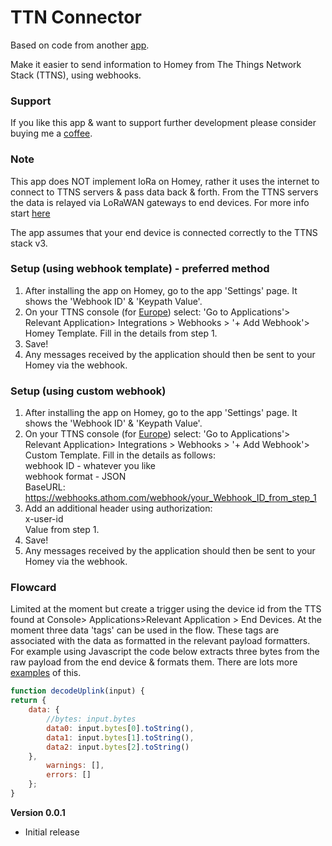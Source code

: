# TTN Connector

Based on code from another [app](https://github.com/jordenc/webhook.manager).  

Make it easier to send information to Homey from The Things Network Stack (TTNS), using webhooks.

### Support
If you like this app & want to support further development please consider buying me a [coffee](https://www.buymeacoffee.com/oohehir).

### Note
This app does NOT implement loRa on Homey, rather it uses the internet to connect to TTNS servers & pass data back & forth. From the TTNS servers the data is relayed via LoRaWAN gateways to end devices. For more info start [here](https://www.thethingsindustries.com/docs/getting-started/quick-start/)   

The app assumes that your end device is connected correctly to the TTNS stack v3.

### Setup (using webhook template) - preferred method
1. After installing the app on Homey, go to the app 'Settings' page. It shows the 'Webhook ID' & 'Keypath Value'.
2. On your TTNS console (for [Europe](https://eu1.cloud.thethings.network/console/)) select: 'Go to Applications'> Relevant Application> Integrations > Webhooks > '+ Add Webhook'> Homey Template. Fill in the details from step 1.
3. Save!
4. Any messages received by the application should then be sent to your Homey via the webhook.


### Setup (using custom webhook) 
1. After installing the app on Homey, go to the app 'Settings' page. It shows the 'Webhook ID' & 'Keypath Value'.
2. On your TTNS console (for [Europe](https://eu1.cloud.thethings.network/console/)) select: 'Go to Applications'> Relevant Application> Integrations > Webhooks > '+ Add Webhook'> Custom Template. Fill in the details as follows:  
    webhook ID - whatever you like  
    webhook format - JSON   
    BaseURL: https://webhooks.athom.com/webhook/your_Webhook_ID_from_step_1   
3. Add an additional header using authorization:  
    x-user-id  
    Value from step 1.   
4. Save!
4. Any messages received by the application should then be sent to your Homey via the webhook.

### Flowcard

Limited at the moment but create a trigger using the device id from the TTS found at Console> Applications>Relevant Application > End Devices. At the moment three data 'tags' can be used in the flow. These tags are associated with the data as formatted in the relevant payload formatters. For example using Javascript the code below extracts three bytes from the raw payload from the end device & formats them. There are lots more [examples](https://www.thethingsindustries.com/docs/integrations/payload-formatters/) of this.  

```javascript
function decodeUplink(input) {
return {
    data: {
        //bytes: input.bytes
        data0: input.bytes[0].toString(),
        data1: input.bytes[1].toString(),
        data2: input.bytes[2].toString()
    },
        warnings: [],
        errors: []
    };
}
```


**Version 0.0.1**
- Initial release
